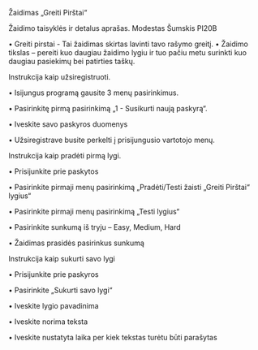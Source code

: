 Žaidimas „Greiti Pirštai“

Žaidimo taisyklės ir detalus aprašas.
Modestas Šumskis PI20B

•	Greiti pirstai - Tai žaidimas skirtas lavinti tavo rašymo greitį.
•	Žaidimo tikslas – pereiti kuo daugiau žaidimo lygiu ir tuo pačiu metu surinkti kuo daugiau pasiekimų bei patirties taškų.

Instrukcija kaip užsiregistruoti.

•	Isijungus programą gausite 3 menų pasirinkimus. 

•	Pasirinkitę pirmą pasirinkimą „1 - Susikurti naują paskyrą“.

•	Iveskite savo paskyros duomenys

•	Užsiregistrave busite perkelti į prisijungusio vartotojo menų.


Instrukcija kaip pradėti pirmą lygi.

•	Prisijunkite prie paskytos

•	Pasirinkite pirmaji menų pasirinkimą „Pradėti/Testi žaisti „Greiti Pirštai“ lygius“

•	Pasirinkite pirmaji menų pasirinkimą „Testi lygius“

•	Pasirinkite sunkumą iš tryju – Easy, Medium, Hard

•	Žaidimas prasidės pasirinkus sunkumą

Instrukcija kaip sukurti savo lygi

•	Prisijunkite prie paskyros

•	Pasirinkite „Sukurti savo lygi“

•	Iveskite lygio pavadinima

•	Iveskite norima teksta

•	Iveskite nustatyta laika per kiek tekstas turėtu būti parašytas
